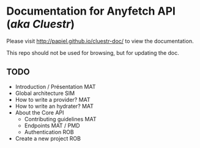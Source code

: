 # Documentation for Anyfetch API (*aka Cluestr*)

Please visit http://papiel.github.io/cluestr-doc/ to view the documentation.

This repo should not be used for browsing, but for updating the doc.

## TODO
* Introduction / Présentation       MAT
* Global architecture               SIM
* How to write a provider?          MAT
* How to write an hydrater?         MAT
* About the Core API
    - Contributing guidelines       MAT
    - Endpoints                     MAT / PMD
    - Authentication                ROB
* Create a new project              ROB
